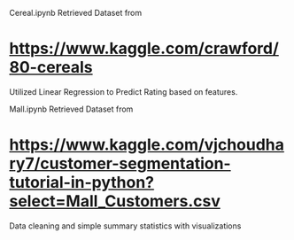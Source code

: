 Cereal.ipynb
Retrieved Dataset from
# https://www.kaggle.com/crawford/80-cereals

Utilized Linear Regression to  Predict Rating based on features.

Mall.ipynb
Retrieved Dataset from
# https://www.kaggle.com/vjchoudhary7/customer-segmentation-tutorial-in-python?select=Mall_Customers.csv

Data cleaning and simple summary statistics with visualizations

